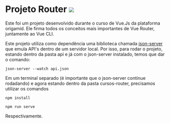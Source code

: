 # Projeto Router [![](	https://img.shields.io/badge/Vue.js-151515?style=for-the-badge&logo=vue.js&logoColor=4FC08D)]()

Este foi um projeto desenvolvido durante o curso de Vue.Js da plataforma origamid. Ele firma todos os conceitos mais importantes de Vue Router, juntamente ao Vue CLI.

Este projeto utiliza como dependência uma biblioteca chamada [json-server](https://www.npmjs.com/package/json-server) que emula API's dentro de um servidor local.
Por isso, para rodar o projeto, estando dentro da pasta api e já com o json-server instalado, temos que dar o comando:

`json-server --watch api.json`

Em um terminal separado (é importante que o json-server continue rodadando) e agora estando dentro da pasta cursos-router, precisamos utilizar os comandos

`npm install`

`npm run serve`

Respectivamente.
